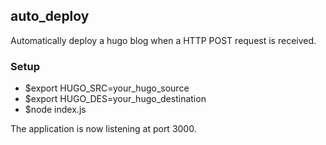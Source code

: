 ## auto\_deploy
Automatically deploy a hugo blog when a HTTP POST request is received.

### Setup
* $export HUGO\_SRC=your\_hugo\_source
* $export HUGO\_DES=your\_hugo\_destination
* $node index.js

The application is now listening at port 3000.
